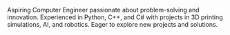 Aspiring Computer Engineer passionate about problem-solving and innovation. 
Experienced in Python, C++, and C# with projects in 3D printing simulations, AI, and robotics. 
Eager to explore new projects and solutions.
<!---
MyGitisDone/MyGitisDone is a ✨ special ✨ repository because its `README.md` (this file) appears on your GitHub profile.
You can click the Preview link to take a look at your changes.
--->
